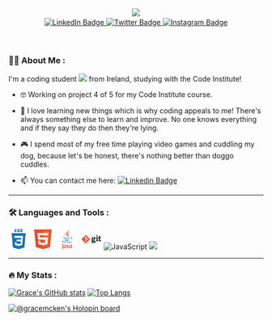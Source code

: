<div id="header" align="center">
  <img src="https://media.giphy.com/media/xTiIzJSKB4l7xTouE8/giphy.gif"/>
  
<div id="badges">
  <a href="https://www.linkedin.com/in/grace-mckenna-bb7066111/">
    <img src="https://img.shields.io/badge/LinkedIn-red?style=for-the-badge&logo=linkedin&logoColor=white" alt="LinkedIn Badge"/>
  </a>
  <a href="https://twitter.com/msgracie_mac">
    <img src="https://img.shields.io/badge/Twitter-blue?style=for-the-badge&logo=twitter&logoColor=white" alt="Twitter Badge"/>
  </a>
  <a href="https://www.instagram.com/miss_gracieface/">
    <img src="https://img.shields.io/badge/Instagram-red?style=for-the-badge&logo=instagram&logoColor=white" alt="Instagram Badge"/>
  </a>
</div>
<img src="https://komarev.com/ghpvc/?username=gracemcken&style=flat-square&color=blue" alt=""/>
</div>
<br>


### :woman_technologist: About Me : 
I'm a coding student <img src="https://media.giphy.com/media/WUlplcMpOCEmTGBtBW/giphy.gif" width="30"> from Ireland, studying with the Code Institute!

- :nerd_face: Working on project 4 of 5 for my Code Institute course.
- :brain: I love learning new things which is why coding appeals to me! There's always something else to learn and improve. No one knows everything and if they say they do then they're lying.

- :video_game: I spend most of my free time playing video games and cuddling my dog, because let's be honest, there's nothing better than doggo cuddles.

- :mailbox: You can contact me here: [![Linkedin Badge](https://img.shields.io/badge/-gracemckenna-blue?style=flat&logo=Linkedin&logoColor=white)](your-linkedin-url)

---

### :hammer_and_wrench: Languages and Tools :
<div>
  
  <img src="https://github.com/devicons/devicon/blob/master/icons/css3/css3-plain-wordmark.svg"  title="CSS3" alt="CSS" width="40" height="40"/>&nbsp;
  <img src="https://github.com/devicons/devicon/blob/master/icons/html5/html5-original.svg" title="HTML5" alt="HTML" width="40" height="40"/>&nbsp;
  <img src="https://github.com/devicons/devicon/blob/master/icons/java/java-original-wordmark.svg" title="Java" alt="Java" width="40" height="40"/>&nbsp;
  <img src="https://github.com/devicons/devicon/blob/master/icons/git/git-original-wordmark.svg" title="Git" alt="Git" width="40" height="40"/>
  <img src="https://cdn.jsdelivr.net/gh/devicons/devicon/icons/javascript/javascript-original.svg"
  title="JavaScript" alt="JavaScript" width="40" height="40" />
  <img src="https://cdn.jsdelivr.net/gh/devicons/devicon/icons/python/python-original-wordmark.svg" width="40"/>
          
          
</div>

---

### :fire: My Stats :
[![Grace's GitHub stats](https://github-readme-stats.vercel.app/api?username=gracemcken)](https://github.com/gracemcken/github-readme-stats)
[![Top Langs](https://github-readme-stats.vercel.app/api/top-langs/?username=gracemcken&layout=compact&theme=vision-friendly-dark)](https://github.com/anuraghazra/github-readme-stats)

[![@gracemcken's Holopin board](https://holopin.io/api/user/board?user=gracemcken)](https://holopin.io/@gracemcken)


<!---
gracemcken/gracemcken is a ✨ special ✨ repository because its `README.md` (this file) appears on your GitHub profile.
You can click the Preview link to take a look at your changes.
--->
